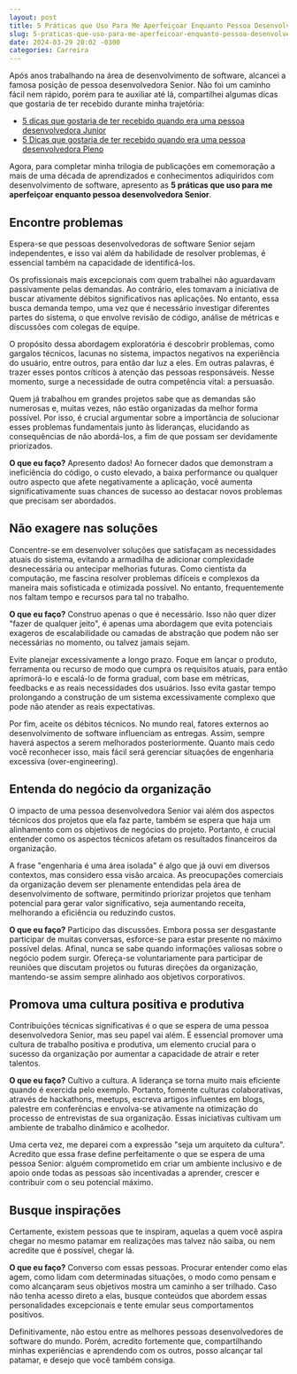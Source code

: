 ```yaml
---
layout: post
title: 5 Práticas que Uso Para Me Aperfeiçoar Enquanto Pessoa Desenvolvedora Senior
slug: 5-praticas-que-uso-para-me-aperfeicoar-enquanto-pessoa-desenvolvedora-senior
date: 2024-03-29 20:02 -0300
categories: Carreira
---
```


Após anos trabalhando na área de desenvolvimento de software, alcancei a famosa posição de pessoa desenvolvedora Senior. Não foi um caminho fácil nem rápido, porém para te auxiliar até lá, compartilhei algumas dicas que gostaria de ter recebido durante minha trajetória:

- [5 dicas que gostaria de ter recebido quando era uma pessoa desenvolvedora Junior](https://muriloviana.me/posts/5-dicas-que-gostaria-de-ter-recebido-quando-era-uma-pessoa-desenvolvedora-junior/)
- [5 Dicas que gostaria de ter recebido quando era uma pessoa desenvolvedora Pleno](https://muriloviana.me/posts/5-dicas-que-gostaria-de-ter-recebido-quando-era-uma-pessoa-desenvolvedora-pleno/)

Agora, para completar minha trilogia de publicações em comemoração a mais de uma década de aprendizados e conhecimentos adiquiridos com desenvolvimento de software, apresento as __5 práticas que uso para me aperfeiçoar enquanto pessoa desenvolvedora Senior__.


## Encontre problemas

Espera-se que pessoas desenvolvedoras de software Senior sejam independentes, e isso vai além da habilidade de resolver problemas, é essencial também na capacidade de identificá-los.

Os profissionais mais excepcionais com quem trabalhei não aguardavam passivamente pelas demandas. Ao contrário, eles tomavam a iniciativa de buscar ativamente débitos significativos nas aplicações. No entanto, essa busca demanda tempo, uma vez que é necessário investigar diferentes partes do sistema, o que envolve revisão de código, análise de métricas e discussões com colegas de equipe.

O propósito dessa abordagem exploratória é descobrir problemas, como gargalos técnicos, lacunas no sistema, impactos negativos na experiência do usuário, entre outros, para então dar luz a eles. Em outras palavras, é trazer esses pontos críticos à atenção das pessoas responsáveis. Nesse momento, surge a necessidade de outra competência vital: a persuasão.

Quem já trabalhou em grandes projetos sabe que as demandas são numerosas e, muitas vezes, não estão organizadas da melhor forma possível. Por isso, é crucial argumentar sobre a importância de solucionar esses problemas fundamentais junto às lideranças, elucidando as consequências de não abordá-los, a fim de que possam ser devidamente priorizados.

__O que eu faço?__ Apresento dados! Ao fornecer dados que demonstram a ineficiência do código, o custo elevado, a baixa performance ou qualquer outro aspecto que afete negativamente a aplicação, você aumenta significativamente suas chances de sucesso ao destacar novos problemas que precisam ser abordados.

## Não exagere nas soluções

Concentre-se em desenvolver soluções que satisfaçam as necessidades atuais do sistema, evitando a armadilha de adicionar complexidade desnecessária ou antecipar melhorias futuras. Como cientista da computação, me fascina resolver problemas difíceis e complexos da maneira mais sofisticada e otimizada possível. No entanto, frequentemente nos faltam tempo e recursos para tal no trabalho.

__O que eu faço?__ Construo apenas o que é necessário. Isso não quer dizer "fazer de qualquer jeito", é apenas uma abordagem que evita potenciais exageros de escalabilidade ou camadas de abstração que podem não ser necessárias no momento, ou talvez jamais sejam.

Evite planejar excessivamente a longo prazo. Foque em lançar o produto, ferramenta ou recurso de modo que cumpra os requisitos atuais, para então aprimorá-lo e escalá-lo de forma gradual, com base em métricas, feedbacks e as reais necessidades dos usuários. Isso evita gastar tempo prolongando a construção de um sistema excessivamente complexo que pode não atender as reais expectativas.

Por fim, aceite os débitos técnicos. No mundo real, fatores externos ao desenvolvimento de software influenciam as entregas. Assim, sempre haverá aspectos a serem melhorados posteriormente. Quanto mais cedo você reconhecer isso, mais fácil será gerenciar situações de engenharia excessiva (over-engineering).

## Entenda do negócio da organização

O impacto de uma pessoa desenvolvedora Senior vai além dos aspectos técnicos dos projetos que ela faz parte, também se espera que haja um alinhamento com os objetivos de negócios do projeto. Portanto, é crucial entender como os aspectos técnicos afetam os resultados financeiros da organização.

A frase "engenharia é uma área isolada" é algo que já ouvi em diversos contextos, mas considero essa visão arcaica. As preocupações comerciais da organização devem ser plenamente entendidas pela área de desenvolvimento de software, permitindo priorizar projetos que tenham potencial para gerar valor significativo, seja aumentando receita, melhorando a eficiência ou reduzindo custos.

__O que eu faço?__ Participo das discussões. Embora possa ser desgastante participar de muitas conversas, esforce-se para estar presente no máximo possível delas. Afinal, nunca se sabe quando informações valiosas sobre o negócio podem surgir. Ofereça-se voluntariamente para participar de reuniões que discutam projetos ou futuras direções da organização, mantendo-se assim sempre alinhado aos objetivos corporativos.

## Promova uma cultura positiva e produtiva

Contribuições técnicas significativas é o que se espera de uma pessoa desenvolvedora Senior, mas seu papel vai além. É essencial promover uma cultura de trabalho positiva e produtiva, um elemento crucial para o sucesso da organização por aumentar a capacidade de atrair e reter talentos.

__O que eu faço?__ Cultivo a cultura. A liderança se torna muito mais eficiente quando é exercida pelo exemplo. Portanto, fomente culturas colaborativas, através de hackathons, meetups, escreva artigos influentes em blogs, palestre em conferências e envolva-se ativamente na otimização do processo de entrevistas de sua organização. Essas iniciativas cultivam um ambiente de trabalho dinâmico e acolhedor.

Uma certa vez, me deparei com a expressão "seja um arquiteto da cultura". Acredito que essa frase define perfeitamente o que se espera de uma pessoa Senior: alguém comprometido em criar um ambiente inclusivo e de apoio onde todas as pessoas são incentivadas a aprender, crescer e contribuir com o seu potencial máximo.

## Busque inspirações

Certamente, existem pessoas que te inspiram, aquelas a quem você aspira chegar no mesmo patamar em realizações mas talvez não saiba, ou nem acredite que é possível, chegar lá.

__O que eu faço?__ Converso com essas pessoas. Procurar entender como elas agem, como lidam com determinadas situações, o modo como pensam e como alcançaram seus objetivos mostra um caminho a ser trilhado. Caso não tenha acesso direto a elas, busque conteúdos que abordem essas personalidades excepcionais e tente emular seus comportamentos positivos.

Definitivamente, não estou entre as melhores pessoas desenvolvedores de software do mundo. Porém, acredito fortemente que, compartilhando minhas experiências e aprendendo com os outros, posso alcançar tal patamar, e desejo que você também consiga.